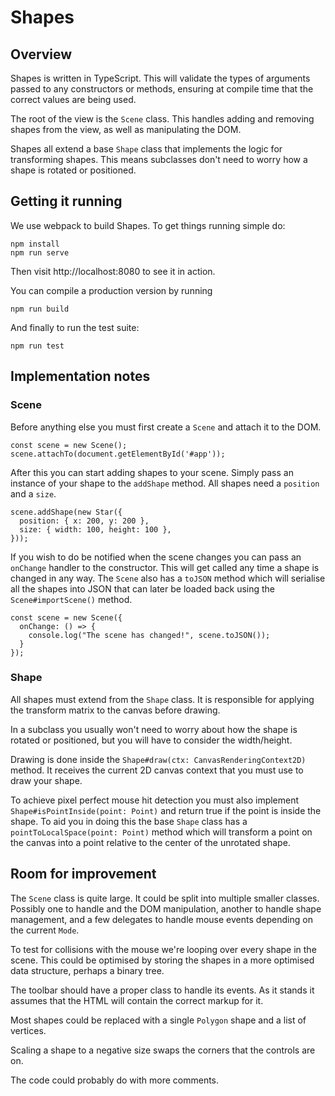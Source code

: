 # Shapes

## Overview

Shapes is written in TypeScript. This will validate the types of arguments
passed to any constructors or methods, ensuring at compile time that the
correct values are being used.

The root of the view is the `Scene` class. This handles adding and removing
shapes from the view, as well as manipulating the DOM.

Shapes all extend a base `Shape` class that implements the logic for
transforming shapes. This means subclasses don't need to worry how a shape is
rotated or positioned.


## Getting it running

We use webpack to build Shapes. To get things running simple do:

    npm install
    npm run serve

Then visit http://localhost:8080 to see it in action.

You can compile a production version by running

    npm run build

And finally to run the test suite:

    npm run test


## Implementation notes

### Scene

Before anything else you must first create a `Scene` and attach it to the DOM.

    const scene = new Scene();
    scene.attachTo(document.getElementById('#app'));

After this you can start adding shapes to your scene. Simply pass an instance
of your shape to the `addShape` method. All shapes need a `position` and a `size`.

    scene.addShape(new Star({
      position: { x: 200, y: 200 },
      size: { width: 100, height: 100 },
    }));

If you wish to do be notified when the scene changes you can pass an `onChange`
handler to the constructor. This will get called any time a shape is changed in
any way. The `Scene` also has a `toJSON` method which will serialise all the shapes
into JSON that can later be loaded back using the `Scene#importScene()` method.

    const scene = new Scene({
      onChange: () => {
        console.log("The scene has changed!", scene.toJSON());
      }
    });

### Shape

All shapes must extend from the `Shape` class. It is responsible for applying
the transform matrix to the canvas before drawing.

In a subclass you usually won't need to worry about how the shape is rotated or
positioned, but you will have to consider the width/height.

Drawing is done inside the `Shape#draw(ctx: CanvasRenderingContext2D)` method.
It receives the current 2D canvas context that you must use to draw your shape.

To achieve pixel perfect mouse hit detection you must also implement
`Shape#isPointInside(point: Point)` and return true if the point is inside the
shape. To aid you in doing this the base `Shape` class has a
`pointToLocalSpace(point: Point)` method which will transform a point on the
canvas into a point relative to the center of the unrotated shape.


## Room for improvement

The `Scene` class is quite large. It could be split into multiple smaller classes.
Possibly one to handle and the DOM manipulation, another to handle shape
management, and a few delegates to handle mouse events depending on the
current `Mode`.

To test for collisions with the mouse we're looping over every shape in the
scene. This could be optimised by storing the shapes in a more optimised data
structure, perhaps a binary tree.

The toolbar should have a proper class to handle its events. As it stands it
assumes that the HTML will contain the correct markup for it.

Most shapes could be replaced with a single `Polygon` shape and a list of vertices.

Scaling a shape to a negative size swaps the corners that the controls are on.

The code could probably do with more comments.
